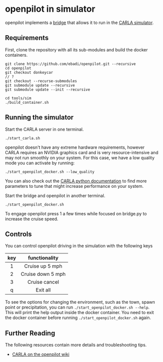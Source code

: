 openpilot in simulator
=====================

openpilot implements a [bridge](bridge.py) that allows it to run in the [CARLA simulator](https://carla.org/). 

## Requirements

First, clone the repository with all its sub-modules and build the docker containers.
```
git clone https://github.com/ebadi/openpilot.git --recursive
cd openpilot
git checkout donkeycar
// ? 
git checkout --recurse-submodules
git submodule update --recursive
git submodule update --init --recursive

cd tools/sim
./build_container.sh
```

## Running the simulator

Start the CARLA server in one terminal.
```
./start_carla.sh
```

openpilot doesn't have any extreme hardware requirements, however CARLA requires an NVIDIA graphics card and is very resource-intensive and may not run smoothly on your system. For this case, we have a low quality mode you can activate by running:
```
./start_openpilot_docker.sh --low_quality
```

You can also check out the [CARLA python documentation](https://carla.readthedocs.io/en/latest/python_api/) to find more parameters to tune that might increase performance on your system.


Start the bridge and openpilot in another terminal.
```
./start_openpilot_docker.sh
```

To engage openpilot press 1 a few times while focused on bridge.py to increase the cruise speed.

## Controls

You can control openpilot driving in the simulation with the following keys

|  key  |   functionality   |
| :---: | :---------------: |
|   1   |  Cruise up 5 mph  |
|   2   | Cruise down 5 mph |
|   3   |   Cruise cancel   |
|   q   |     Exit all      |

To see the options for changing the environment, such as the town, spawn point or precipitation, you can run `./start_openpilot_docker.sh --help`.
This will print the help output inside the docker container. You need to exit the docker container before running `./start_openpilot_docker.sh` again.

## Further Reading

The following resources contain more details and troubleshooting tips.
* [CARLA on the openpilot wiki](https://github.com/commaai/openpilot/wiki/CARLA)
